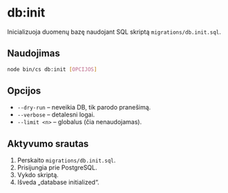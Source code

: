 # db:init

Inicializuoja duomenų bazę naudojant SQL skriptą `migrations/db.init.sql`.

## Naudojimas
```bash
node bin/cs db:init [OPCIJOS]
```

## Opcijos
- `--dry-run` – neveikia DB, tik parodo pranešimą.
- `--verbose` – detalesni logai.
- `--limit <n>` – globalus (čia nenaudojamas).

## Aktyvumo srautas
1. Perskaito `migrations/db.init.sql`.
2. Prisijungia prie PostgreSQL.
3. Vykdo skriptą.
4. Išveda „database initialized“.

